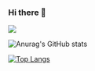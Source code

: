 ### Hi there 👋

<a href="https://velog.io/@sjc0829" target="_blank"><img src="https://img.shields.io/badge/Velog-20C997?style=flat&logo=Velog&logoColor=ffffff"/></a>

![Anurag's GitHub stats](https://github-readme-stats.vercel.app/api?username=jun950829&show_icons=true&theme=radical)

[![Top Langs](https://github-readme-stats.vercel.app/api/top-langs/?username=jun950829&layout=compact)](https://github.com/jun950829/github-readme-stats)

<!--
**jun950829/jun950829** is a ✨ _special_ ✨ repository because its `README.md` (this file) appears on your GitHub profile.

Here are some ideas to get you started:

- 🔭 I’m currently working on ...
- 🌱 I’m currently learning ...
- 👯 I’m looking to collaborate on ...
- 🤔 I’m looking for help with ...
- 💬 Ask me about ...
- 📫 How to reach me: ...
- 😄 Pronouns: ...
- ⚡ Fun fact: ...
-->
